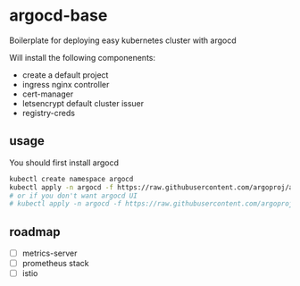 # argocd-base

Boilerplate for deploying easy kubernetes cluster with argocd

Will install the following componenents:

* create a default project
* ingress nginx controller
* cert-manager
* letsencrypt default cluster issuer
* registry-creds

## usage

You should first install argocd

```sh
kubectl create namespace argocd
kubectl apply -n argocd -f https://raw.githubusercontent.com/argoproj/argo-cd/stable/manifests/install.yaml
# or if you don't want argocd UI
# kubectl apply -n argocd -f https://raw.githubusercontent.com/argoproj/argo-cd/stable/manifests/core-install.yaml
```

## roadmap

* [ ] metrics-server
* [ ] prometheus stack
* [ ] istio
